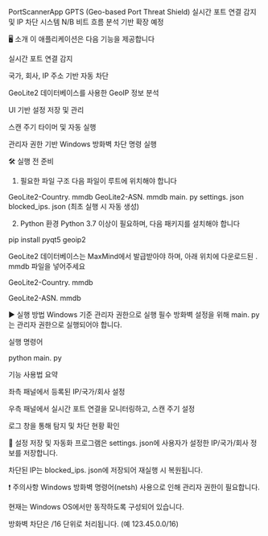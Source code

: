 PortScannerApp
  GPTS (Geo-based Port Threat Shield)
  실시간 포트 연결 감지 및 IP 차단 시스템
  N/B 비트 흐름 분석 기반 확장 예정

🖥️ 소개
  이 애플리케이션은 다음 기능을 제공합니다
  
  실시간 포트 연결 감지
  
  국가, 회사, IP 주소 기반 자동 차단
  
  GeoLite2 데이터베이스를 사용한 GeoIP 정보 분석
  
  UI 기반 설정 저장 및 관리
  
  스캔 주기 타이머 및 자동 실행
  
  관리자 권한 기반 Windows 방화벽 차단 명령 실행

🛠️ 실행 전 준비
1. 필요한 파일 구조
  다음 파일이 루트에 위치해야 합니다
  
  GeoLite2-Country. mmdb
  GeoLite2-ASN. mmdb
  main. py
  settings. json
  blocked_ips. json (최초 실행 시 자동 생성)

2. Python 환경
  Python 3.7 이상이 필요하며, 다음 패키지를 설치해야 합니다
  
  pip install pyqt5 geoip2
  
  GeoLite2 데이터베이스는 MaxMind에서 발급받아야 하며, 아래 위치에 다운로드된 . mmdb 파일을 넣어주세요
  
  GeoLite2-Country. mmdb
  
  GeoLite2-ASN. mmdb

▶️ 실행 방법
  Windows 기준
  관리자 권한으로 실행 필수
  방화벽 설정을 위해 main. py는 관리자 권한으로 실행되어야 합니다.
  
  실행 명령어
  
  python main. py
  
  기능 사용법 요약
  
  좌측 패널에서 등록된 IP/국가/회사 설정
  
  우측 패널에서 실시간 포트 연결을 모니터링하고, 스캔 주기 설정
  
  로그 창을 통해 탐지 및 차단 현황 확인

📁 설정 저장 및 자동화
  프로그램은 settings. json에 사용자가 설정한 IP/국가/회사 정보를 저장합니다.
  
  차단된 IP는 blocked_ips. json에 저장되어 재실행 시 복원됩니다.

❗ 주의사항
  Windows 방화벽 명령어(netsh) 사용으로 인해 관리자 권한이 필요합니다.
  
  현재는 Windows OS에서만 동작하도록 구성되어 있습니다.
  
  방화벽 차단은 /16 단위로 처리됩니다. (예 123.45.0.0/16)
